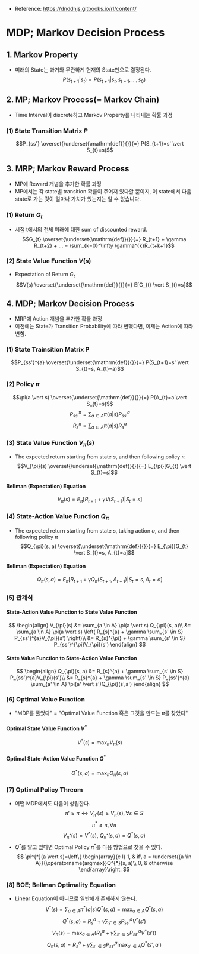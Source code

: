 - Reference: https://dnddnjs.gitbooks.io/rl/content/
# MDP; Markov Decision Process
## 1. Markov Property
- 미래의 State는 과거와 무관하게 현재의 State만으로 결정된다.
$$P(s_{t+1} \vert s_{t}) = P(s_{t+1} \vert s_{t}, s_{t-1}, \ldots, s_{0})$$
## 2. MP; Markov Process(= Markov Chain)
- Time Interval이 discrete하고 Markov Property를 나타내는 확률 과정
### (1) State Transition Matrix $P$ 
$$P_{ss'} \overset{\underset{\mathrm{def}}{}}{=} P(S_{t+1}=s' \vert S_{t}=s)$$
## 3. MRP; Markov Reward Process
- MP에 Reward 개념을 추가한 확률 과정
- MP에서는 각 state별 transition 확률이 주어져 있다할 뿐이지, 이 state에서 다음 state로 가는 것이 얼마나 가치가 있는지는 알 수 없습니다.
### (1) Return $G_{t}$
- 시점 t에서의 전체 미래에 대한 sum of discounted reward.
$$G_{t} \overset{\underset{\mathrm{def}}{}}{=} R_{t+1} + \gamma R_{t+2} + ... = \sum_{k=0}^\infty \gamma^{k}R_{t+k+1}$$
### (2) State Value Function $V(s)$
- Expectation of Return $G_{t}$
$$V(s) \overset{\underset{\mathrm{def}}{}}{=} E[G_{t} \vert S_{t}=s]$$
## 4. MDP; Markov Decision Process
- MRP에 Action 개념을 추가한 확률 과정
- 이전에는 State가 Transition Probability에 따라 변했다면, 이제는 Action에 따라 변함.
### (1) State Trainsition Matrix P
$$P_{ss'}^{a} \overset{\underset{\mathrm{def}}{}}{=} P(S_{t+1}=s' \vert S_{t}=s, A_{t}=a)$$
### (2) Policy $\pi$
$$\pi(a \vert s) \overset{\underset{\mathrm{def}}{}}{=} P(A_{t}=a \vert S_{t}=s)$$
$$P_{ss'}^{\pi} = \sum_{a \in A} \pi(a \vert s) P_{ss'}^a$$
$$R_{s}^{\pi} = \sum_{a \in A} \pi(a \vert s) R_{s}^a$$
### (3) State Value Function $V_{\pi}(s)$
- The expected return starting from state $s$, and then following policy $\pi$
$$V_{\pi}(s) \overset{\underset{\mathrm{def}}{}}{=} E_{\pi}[G_{t} \vert S_{t}=s]$$
#### Bellman (Expectation) Equation
$$V_{\pi}(s) = E_{\pi}[R_{t+1} + \gamma V(S_{t+1}) \vert S_{t}=s]$$
### (4) State-Action Value Function $Q_{\pi}$
- The expected return starting from state $s$, taking action $a$, and then following policy $\pi$
$$Q_{\pi}(s, a) \overset{\underset{\mathrm{def}}{}}{=} E_{\pi}[G_{t} \vert S_{t}=s, A_{t}=a]$$
#### Bellman (Expectation) Equation
$$Q_{\pi}(s, a) = E_{\pi}[R_{t+1} + \gamma Q_{\pi}(S_{t+1}, A_{t+1}) \vert S_{t}=s, A_{t}=a]$$
### (5) 관계식
#### State-Action Value Function to State Value Function
$$
\begin{align}
V_{\pi}(s) &= \sum_{a \in A} \pi(a \vert s) Q_{\pi}(s, a)\\
&= \sum_{a \in A} \pi(a \vert s) \left( R_{s}^{a} + \gamma \sum_{s' \in S} P_{ss'}^{a}V_{\pi}(s') \right)\\
&= R_{s}^{\pi} + \gamma \sum_{s' \in S} P_{ss'}^{\pi}V_{\pi}(s')
\end{align}
$$
#### State Value Function to State-Action Value Function
$$
\begin{align}
Q_{\pi}(s, a) &= R_{s}^{a} + \gamma \sum_{s' \in S} P_{ss'}^{a}V_{\pi}(s')\\
&= R_{s}^{a} + \gamma \sum_{s' \in S} P_{ss'}^{a} \sum_{a' \in A} \pi(a' \vert s')Q_{\pi}(s',a')
\end{align}
$$
### (6) Optimal Value Function
- "MDP를 풀었다" = "Optimal Value Function 혹은 그것을 만드는 $\pi$를 찾았다"
#### Optimal State Value Function $V^{*}$
$$V^{*}(s) = \max_{\pi} V_{\pi}(s)$$
#### Optimal State-Action Value Function $Q^{*}$
$$Q^{*}(s, a) = \max_{\pi} Q_{\pi}(s, a)$$
### (7) Optimal Policy Threom
- 어떤 MDP에서도 다음이 성립한다.
$$\pi' \ge \pi \leftrightarrow V_{\pi'}(s) \ge V_{\pi}(s), \forall s \in S$$
$$\pi^{*} \ge \pi, \forall \pi$$
$$V_{\pi^{*}}(s) = V^{*}(s),\ Q_{\pi^{*}}(s, a) = Q^{*}(s, a)$$
- $Q^{*}$를 알고 있다면 Optimal Policy $\pi^{*}$를 다음 방법으로 찾을 수 있다.
$$
\pi^{*}(a \vert s)=\left\{
\begin{array}{c l}	
    1, & if\ a = \underset{{a \in A}}{\operatorname{argmax}}Q^{*}(s, a)\\
    0, & otherwise
\end{array}\right.
$$
### (8) BOE; Bellman Optimality Equation
- Linear Equation이 아니므로 일반해가 존재하지 않는다.
$$V^{*}(s) = \sum_{a \in A} \pi^{*}(a \vert s) Q^{*}(s, a) = \max_{a \in A}Q^{*}(s, a)$$
$$Q^{*}(s, a) = R_{s}^{a} + \gamma \sum_{s' \in S} P_{ss'}^{a}V^{*}(s')$$
$$V_{\pi}(s) = \max_{a \in A} \left( R_{s}^{a} + \gamma \sum_{s' \in S} P_{ss'}^{a}V^{*}(s') \right)$$
$$Q_{\pi}(s, a) = R_{s}^{a} + \gamma \sum_{s' \in S} P_{ss'}^{a}\max_{a' \in A}Q^{*}(s', a')$$